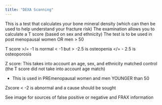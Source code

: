 ```yaml
---
title: "DEXA Scanning"
---
```

This is a test that calculates your bone mineral density (which can then be used to help understand your fracture risk)
The examination allows you to calculate a T score (based on sex and ethnicity)
The test is to be used in post menopausal women OR men &gt; 50

T score 
&gt;/= -1 is normal
&lt; -1 but &gt; -2.5 is osteopenia
&lt;/= - 2.5 is osteoporosis

Z score: This takes into account an age, sex, and ethnicity matched control (the T score did not take into account age match)
- This is used in PREmenopausal women and men YOUNGER than 50

Zscore &lt; -2 is abnormal and a cause should be sought 

See image for sources of false positive or negative and FRAX information

